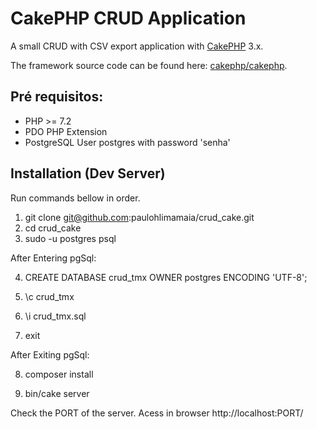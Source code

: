 # CakePHP CRUD Application

A small CRUD with CSV export application with [CakePHP](https://cakephp.org) 3.x.

The framework source code can be found here: [cakephp/cakephp](https://github.com/cakephp/cakephp).

## Pré requisitos:

- PHP >= 7.2
- PDO PHP Extension
- PostgreSQL User postgres with password 'senha'

## Installation (Dev Server)
Run commands bellow in order.

1. git clone git@github.com:paulohlimamaia/crud_cake.git
2. cd crud_cake
3. sudo -u postgres psql

After Entering pgSql:

4. CREATE DATABASE crud_tmx OWNER postgres ENCODING 'UTF-8';

5. \c crud_tmx

6. \i crud_tmx.sql

7. exit


After Exiting pgSql:

8. composer install

9. bin/cake server

Check the PORT of the server.
Acess in browser http://localhost:PORT/
